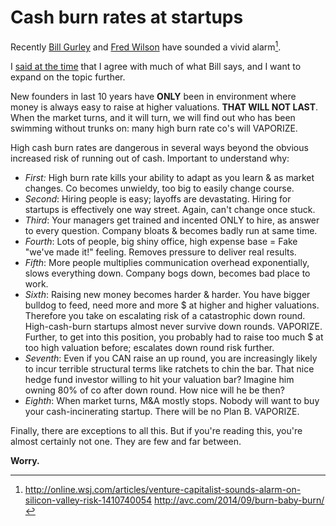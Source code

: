 # Cash burn rates at startups

Recently [Bill Gurley](https://twitter.com/bgurley) and [Fred Wilson](https://twitter.com/fredwilson) have sounded a vivid alarm[^1].

I [said at the time](https://twitter.com/pmarca/status/511617992757506048) that I agree with much of what Bill says, and I want to expand on the topic further.

New founders in last 10 years have **ONLY** been in environment where money is always easy to raise at higher valuations. **THAT WILL NOT LAST**.
When the market turns, and it will turn, we will find out who has been swimming without trunks on: many high burn rate co's will VAPORIZE.

High cash burn rates are dangerous in several ways beyond the obvious increased risk of running out of cash. Important to understand why:
* *First:* High burn rate kills your ability to adapt as you learn & as market changes. Co becomes unwieldy, too big to easily change course.
* *Second*: Hiring people is easy; layoffs are devastating. Hiring for startups is effectively one way street. Again, can't change once stuck.
* *Third*: Your managers get trained and incented ONLY to hire, as answer to every question. Company bloats & becomes badly run at same time.
* *Fourth*: Lots of people, big shiny office, high expense base = Fake "we've made it!" feeling. Removes pressure to deliver real results.
* *Fifth*: More people multiplies communication overhead exponentially, slows everything down. Company bogs down, becomes bad place to work.
* *Sixth*: Raising new money becomes harder & harder. You have bigger bulldog to feed, need more and more $ at higher and higher valuations.
Therefore you take on escalating risk of a catastrophic down round. High-cash-burn startups almost never survive down rounds. VAPORIZE.
Further, to get into this position, you probably had to raise too much $ at too high valuation before; escalates down round risk further.
* *Seventh*: Even if you CAN raise an up round, you are increasingly likely to incur terrible structural terms like ratchets to chin the bar. That nice hedge fund investor willing to hit your valuation bar? Imagine him owning 80% of co after down round. How nice will he be then?
* *Eighth*: When market turns, M&A mostly stops. Nobody will want to buy your cash-incinerating startup. There will be no Plan B. VAPORIZE.

Finally, there are exceptions to all this. But if you're reading this, you're almost certainly not one. They are few and far between.

**Worry.**

[^1]: http://online.wsj.com/articles/venture-capitalist-sounds-alarm-on-silicon-valley-risk-1410740054 http://avc.com/2014/09/burn-baby-burn/
